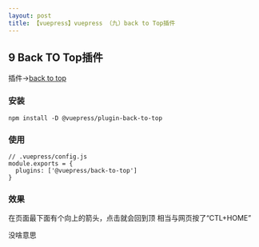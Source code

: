 ```yaml
---
layout: post
title: 【vuepress】vuepress （九）back to Top插件
---
```


## 9 Back TO Top插件

插件→[back to top](https://vuepress.vuejs.org/zh/plugin/official/plugin-back-to-top.html#%E5%AE%89%E8%A3%85)

### 安装
`npm install -D @vuepress/plugin-back-to-top`

### 使用
```
// .vuepress/config.js
module.exports = {
  plugins: ['@vuepress/back-to-top']
}
```

### 效果
在页面最下面有个向上的箭头，点击就会回到顶
相当与网页按了“CTL+HOME”

没啥意思


